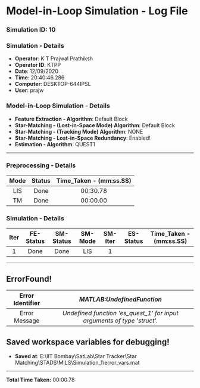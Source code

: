 # Model-in-Loop Simulation - Log File

### Simulation ID: 10

### Simulation - Details
* **Operator**: K T Prajwal Prathiksh
* **Operator ID**: KTPP
* **Date**: 12/09/2020
* **Time**: 20:40:46.286
* **Computer**: DESKTOP-644IPSL
* **User**: prajw

### Model-in-Loop Simulation - Details
* **Feature Extraction - Algorithm**: Default Block
* **Star-Matching - (Lost-in-Space Mode) Algorithm**: Default Block
* **Star-Matching - (Tracking Mode) Algorithm**: NONE
* **Star-Matching - Lost-in-Space Redundancy**: Enabled!
* **Estimation - Algorithm**: QUEST1

---

### Preprocessing - Details

|Mode|Status|Time_Taken - (mm:ss.SS)|
|:---:|:---:|:---:|
|LIS|Done|00:30.78|
|TM|Done|00:00.00|

### Simulation - Details

|Iter|FE-Status|SM-Status|SM-Mode|SM-Iter|ES-Status|Time_Taken - (mm:ss.SS)|
|:---:|:---:|:---:|:---:|:---:|:---:|:---:|
|1|Done|Done|LIS|1|

---


## ErrorFound!

|Error Identifier|*MATLAB:UndefinedFunction*|
|:---:|:---:|
|Error Message|*Undefined function 'es_quest_1' for input arguments of type 'struct'.*|


## Saved workspace variables for debugging!
* **Saved at**: E:\IIT Bombay\SatLab\Star Tracker\Star Matching\STADS\MILS\Simulation_1\error_vars.mat

---

**Total Time Taken:** 00:00.78
